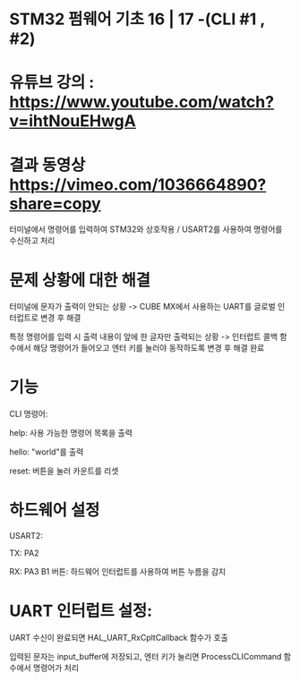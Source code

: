 # STM32 펌웨어 기초 16 | 17 -(CLI #1 , #2) 

# 유튜브 강의 : https://www.youtube.com/watch?v=ihtNouEHwgA 

# 결과 동영상 https://vimeo.com/1036664890?share=copy

터미널에서 명령어를 입력하여 STM32와 상호작용 / USART2를 사용하여 명령어를 수신하고 처리

# 문제 상황에 대한 해결 

터미널에 문자가 출력이 안되는 상황 -> CUBE MX에서 사용하는 UART를 글로벌 인터럽트로 변경 후 해결

특정 명령어를 입력 시 출력 내용이 앞에 한 글자만 출력되는 상황 ->  인터럽트 콜백 함수에서 해당 명령어가 들어오고 엔터 키를 눌러야 동작하도록 변경 후 해결 완료 

# 기능

CLI 명령어:

help: 사용 가능한 명령어 목록을 출력

hello: "world"를 출력

reset: 버튼을 눌러 카운트를 리셋

# 하드웨어 설정

USART2:

TX: PA2

RX: PA3
B1 버튼: 하드웨어 인터럽트를 사용하여 버튼 누름을 감지

# UART 인터럽트 설정:

UART 수신이 완료되면 HAL_UART_RxCpltCallback 함수가 호출

입력된 문자는 input_buffer에 저장되고, 엔터 키가 눌리면 ProcessCLICommand 함수에서 명령어가 처리

